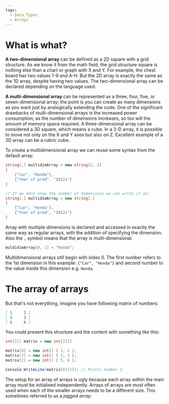 ```yaml
---
tags:
  - Data_Types
  - Arrays
---
```

# What is what?

**A two-dimensional array** can be defined as a 2D square with a grid structure. As we know it from the math field, the grid structure square is nothing else than a chart or graph with X and Y.
For example, the chest board has two values 1-9 and A-H. But the 2D array is exactly the same as the 1D array, despite having two values. The two-dimensional array can be declared depending on the language used.

**A multi-dimensional array** can be represented as a three, four, five, or seven-dimensional array; the point is you can create as many dimensions as you want just by analogically extending the code. One of the significant drawbacks of multi-dimensional arrays is the increased power consumption; as the number of dimensions increases, so too will the amount of memory space required. A three-dimensional array can be considered a 3D square, which means a cube. In a 3-D array, it is possible to move not only on the X and Y axes but also on Z. Excellent example of a 3D array can be a rubric cube.

To create a multidimensional array we can reuse some syntax from the default array:

```c#
string[,] multidimArray = new string[2, 2] 
{
	{"Car", "Honda"},
	{"Year of prod", "2012s"}
}

// If we dont know the number of dimensions we can write it as:
string[,] multidimArray = new string[,] 
{
	{"Car", "Honda"},
	{"Year of prod", "2012s"}
}
```

Array with multiple dimensions is declared and accessed in exactly the same way as regular arrays, with the addition of specifying the dimension. Also the `,` symbol means that the array is multi-dimensional. 

```c#
muldidimArray[0, 1] = "Honda";
```

Multidimensional arrays still begin with index 0. The first number refers to the 1st dimension in this example: `{"Car", "Honda"}` and second number to the value inside this dimension e.g. `Honda`.

# The array of arrays

But that's not everything, imagine you have following matrix of numbers:

```markdown
[ 1 	2 ]
[ 3 	3 ]
[ 5 	6 ]
```

You could present this structure and the content with something like this:

```c#
int[][] matrix = new int[3][]

matrix[0] = new int[] { 1, 2 };
matrix[1] = new int[] { 3, 3 };
matrix[2] = new int[] { 5, 6 };

Console.WriteLine(matrix[0][1]); // Prints number 2
```

The setup for an array of arrays is ugly because each array within the main array must be initialised independently. Arrays of arrays are most often used when each of the smaller arrays needs to be a different size. This sometimes referred to as a _jagged array_.


